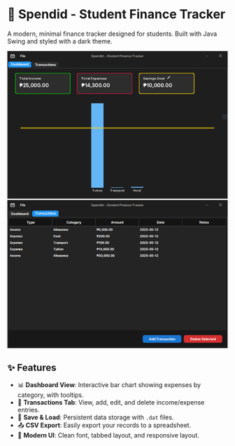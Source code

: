 # 💸 Spendid - Student Finance Tracker

A modern, minimal finance tracker designed for students. Built with Java Swing and styled with a dark theme.

![screenshot](https://github.com/donsirr/spendid/blob/main/assets/screenshot1.PNG)
![screenshot](https://github.com/donsirr/spendid/blob/main/assets/screenshot2.PNG)

## ✨ Features

- 📊 **Dashboard View**: Interactive bar chart showing expenses by category, with tooltips.
- 🧾 **Transactions Tab**: View, add, edit, and delete income/expense entries.
- 💾 **Save & Load**: Persistent data storage with `.dat` files.
- 📤 **CSV Export**: Easily export your records to a spreadsheet.
- 🎯 **Modern UI**: Clean font, tabbed layout, and responsive layout.